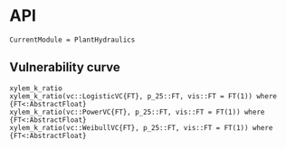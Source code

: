 # API
```@meta
CurrentModule = PlantHydraulics
```


## Vulnerability curve
```@docs
xylem_k_ratio
xylem_k_ratio(vc::LogisticVC{FT}, p_25::FT, vis::FT = FT(1)) where {FT<:AbstractFloat}
xylem_k_ratio(vc::PowerVC{FT}, p_25::FT, vis::FT = FT(1)) where {FT<:AbstractFloat}
xylem_k_ratio(vc::WeibullVC{FT}, p_25::FT, vis::FT = FT(1)) where {FT<:AbstractFloat}
```
